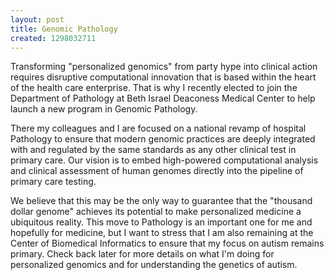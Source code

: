 ```yaml
---
layout: post
title: Genomic Pathology
created: 1298032711
---
```

Transforming "personalized genomics" from party hype into clinical action requires disruptive computational innovation that is based within the heart of the health care enterprise. That is why I recently elected to join the Department of Pathology at Beth Israel Deaconess Medical Center to help launch a new program in Genomic Pathology.

There my colleagues and I are focused on a national revamp of hospital Pathology to ensure that modern genomic practices are deeply integrated with and regulated by the same standards as any other clinical test in primary care. Our vision is to embed high-powered computational analysis and clinical assessment of human genomes directly into the pipeline of primary care testing. 

We believe that this may be the only way to guarantee that the "thousand dollar genome" achieves its potential to make personalized medicine a ubiquitous reality. This move to Pathology is an important one for me and hopefully for medicine, but I want to stress that I am also remaining at the Center of Biomedical Informatics to ensure that my focus on autism remains primary. Check back later for more details on what I'm doing for personalized genomics and for understanding the genetics of autism.
